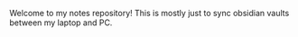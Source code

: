 Welcome to my notes repository! This is mostly just to sync obsidian vaults between my laptop and PC. 